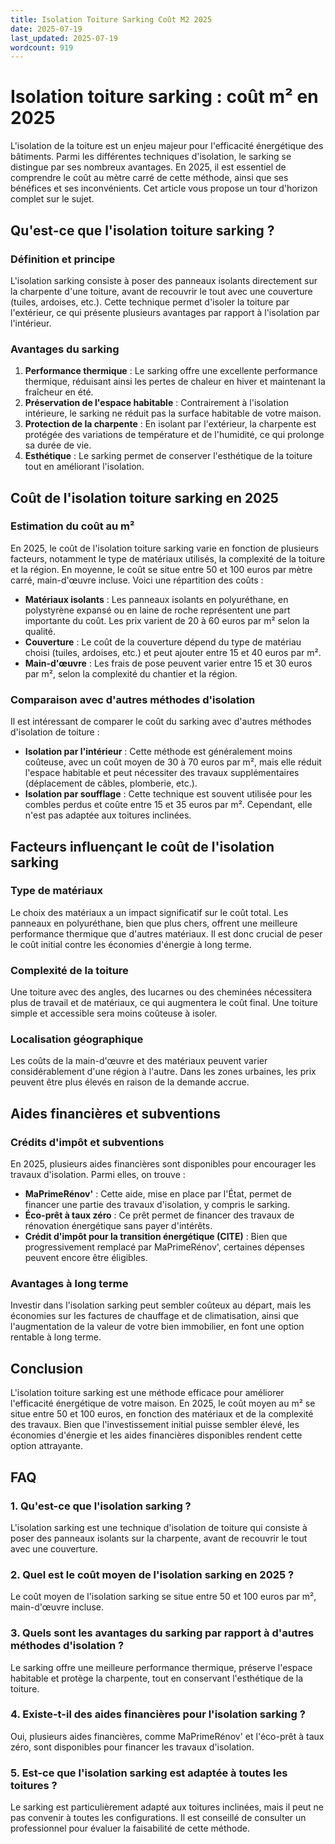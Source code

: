 ```yaml
---
title: Isolation Toiture Sarking Coût M2 2025
date: 2025-07-19
last_updated: 2025-07-19
wordcount: 919
---
```


# Isolation toiture sarking : coût m² en 2025

L'isolation de la toiture est un enjeu majeur pour l'efficacité énergétique des bâtiments. Parmi les différentes techniques d'isolation, le sarking se distingue par ses nombreux avantages. En 2025, il est essentiel de comprendre le coût au mètre carré de cette méthode, ainsi que ses bénéfices et ses inconvénients. Cet article vous propose un tour d'horizon complet sur le sujet.

## Qu'est-ce que l'isolation toiture sarking ?

### Définition et principe

L'isolation sarking consiste à poser des panneaux isolants directement sur la charpente d'une toiture, avant de recouvrir le tout avec une couverture (tuiles, ardoises, etc.). Cette technique permet d'isoler la toiture par l'extérieur, ce qui présente plusieurs avantages par rapport à l'isolation par l'intérieur.

### Avantages du sarking

1. **Performance thermique** : Le sarking offre une excellente performance thermique, réduisant ainsi les pertes de chaleur en hiver et maintenant la fraîcheur en été.
2. **Préservation de l'espace habitable** : Contrairement à l'isolation intérieure, le sarking ne réduit pas la surface habitable de votre maison.
3. **Protection de la charpente** : En isolant par l'extérieur, la charpente est protégée des variations de température et de l'humidité, ce qui prolonge sa durée de vie.
4. **Esthétique** : Le sarking permet de conserver l'esthétique de la toiture tout en améliorant l'isolation.

## Coût de l'isolation toiture sarking en 2025

### Estimation du coût au m²

En 2025, le coût de l'isolation toiture sarking varie en fonction de plusieurs facteurs, notamment le type de matériaux utilisés, la complexité de la toiture et la région. En moyenne, le coût se situe entre 50 et 100 euros par mètre carré, main-d'œuvre incluse. Voici une répartition des coûts :

- **Matériaux isolants** : Les panneaux isolants en polyuréthane, en polystyrène expansé ou en laine de roche représentent une part importante du coût. Les prix varient de 20 à 60 euros par m² selon la qualité.
- **Couverture** : Le coût de la couverture dépend du type de matériau choisi (tuiles, ardoises, etc.) et peut ajouter entre 15 et 40 euros par m².
- **Main-d'œuvre** : Les frais de pose peuvent varier entre 15 et 30 euros par m², selon la complexité du chantier et la région.

### Comparaison avec d'autres méthodes d'isolation

Il est intéressant de comparer le coût du sarking avec d'autres méthodes d'isolation de toiture :

- **Isolation par l'intérieur** : Cette méthode est généralement moins coûteuse, avec un coût moyen de 30 à 70 euros par m², mais elle réduit l'espace habitable et peut nécessiter des travaux supplémentaires (déplacement de câbles, plomberie, etc.).
- **Isolation par soufflage** : Cette technique est souvent utilisée pour les combles perdus et coûte entre 15 et 35 euros par m². Cependant, elle n'est pas adaptée aux toitures inclinées.

## Facteurs influençant le coût de l'isolation sarking

### Type de matériaux

Le choix des matériaux a un impact significatif sur le coût total. Les panneaux en polyuréthane, bien que plus chers, offrent une meilleure performance thermique que d'autres matériaux. Il est donc crucial de peser le coût initial contre les économies d'énergie à long terme.

### Complexité de la toiture

Une toiture avec des angles, des lucarnes ou des cheminées nécessitera plus de travail et de matériaux, ce qui augmentera le coût final. Une toiture simple et accessible sera moins coûteuse à isoler.

### Localisation géographique

Les coûts de la main-d'œuvre et des matériaux peuvent varier considérablement d'une région à l'autre. Dans les zones urbaines, les prix peuvent être plus élevés en raison de la demande accrue.

## Aides financières et subventions

### Crédits d'impôt et subventions

En 2025, plusieurs aides financières sont disponibles pour encourager les travaux d'isolation. Parmi elles, on trouve :

- **MaPrimeRénov'** : Cette aide, mise en place par l'État, permet de financer une partie des travaux d'isolation, y compris le sarking.
- **Éco-prêt à taux zéro** : Ce prêt permet de financer des travaux de rénovation énergétique sans payer d'intérêts.
- **Crédit d'impôt pour la transition énergétique (CITE)** : Bien que progressivement remplacé par MaPrimeRénov', certaines dépenses peuvent encore être éligibles.

### Avantages à long terme

Investir dans l'isolation sarking peut sembler coûteux au départ, mais les économies sur les factures de chauffage et de climatisation, ainsi que l'augmentation de la valeur de votre bien immobilier, en font une option rentable à long terme.

## Conclusion

L'isolation toiture sarking est une méthode efficace pour améliorer l'efficacité énergétique de votre maison. En 2025, le coût moyen au m² se situe entre 50 et 100 euros, en fonction des matériaux et de la complexité des travaux. Bien que l'investissement initial puisse sembler élevé, les économies d'énergie et les aides financières disponibles rendent cette option attrayante. 

## FAQ

### 1. Qu'est-ce que l'isolation sarking ?

L'isolation sarking est une technique d'isolation de toiture qui consiste à poser des panneaux isolants sur la charpente, avant de recouvrir le tout avec une couverture.

### 2. Quel est le coût moyen de l'isolation sarking en 2025 ?

Le coût moyen de l'isolation sarking se situe entre 50 et 100 euros par m², main-d'œuvre incluse.

### 3. Quels sont les avantages du sarking par rapport à d'autres méthodes d'isolation ?

Le sarking offre une meilleure performance thermique, préserve l'espace habitable et protège la charpente, tout en conservant l'esthétique de la toiture.

### 4. Existe-t-il des aides financières pour l'isolation sarking ?

Oui, plusieurs aides financières, comme MaPrimeRénov' et l'éco-prêt à taux zéro, sont disponibles pour financer les travaux d'isolation.

### 5. Est-ce que l'isolation sarking est adaptée à toutes les toitures ?

Le sarking est particulièrement adapté aux toitures inclinées, mais il peut ne pas convenir à toutes les configurations. Il est conseillé de consulter un professionnel pour évaluer la faisabilité de cette méthode.